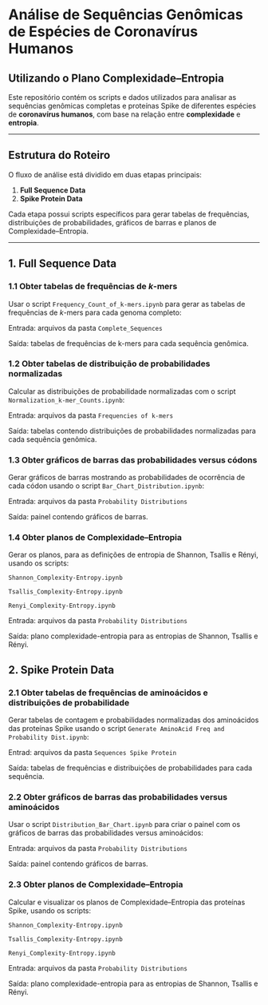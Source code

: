 # Análise de Sequências Genômicas de Espécies de Coronavírus Humanos
## Utilizando o Plano Complexidade–Entropia

Este repositório contém os scripts e dados utilizados para analisar as sequências genômicas completas e proteínas Spike de diferentes espécies de **coronavírus humanos**, com base na relação entre **complexidade** e **entropia**.

---

## Estrutura do Roteiro

O fluxo de análise está dividido em duas etapas principais:

1. **Full Sequence Data**
2. **Spike Protein Data**

Cada etapa possui scripts específicos para gerar tabelas de frequências, distribuições de probabilidades, gráficos de barras e planos de Complexidade–Entropia.

---

## 1. Full Sequence Data

### 1.1 Obter tabelas de frequências de *k*-mers
Usar o script ```Frequency_Count_of_k-mers.ipynb``` para gerar as tabelas de frequências de *k*-mers para cada genoma completo:

Entrada: arquivos da pasta ```Complete_Sequences```

Saída: tabelas de frequências de k-mers para cada sequência genômica.


### 1.2 Obter tabelas de distribuição de probabilidades normalizadas 

Calcular as distribuições de probabilidade normalizadas com o script ```Normalization_k-mer_Counts.ipynb```:

Entrada: arquivos da pasta ```Frequencies of k-mers```

Saída: tabelas contendo distribuições de probabilidades normalizadas para cada sequência genômica.



### 1.3 Obter gráficos de barras das probabilidades versus códons 

Gerar gráficos de barras mostrando as probabilidades de ocorrência de cada códon usando o  script ```Bar_Chart_Distribution.ipynb```:

Entrada: arquivos da pasta ```Probability Distributions```

Saída: painel contendo gráficos de barras.



### 1.4 Obter planos de Complexidade–Entropia

Gerar os planos, para as definições de entropia de Shannon, Tsallis e Rényi, usando os scripts:

```Shannon_Complexity-Entropy.ipynb```

```Tsallis_Complexity-Entropy.ipynb```

```Renyi_Complexity-Entropy.ipynb```

Entrada: arquivos da pasta ```Probability Distributions```

Saída: plano complexidade-entropia para as entropias de Shannon, Tsallis e Rényi.



## 2. Spike Protein Data

### 2.1 Obter tabelas de frequências de aminoácidos e distribuições de probabilidade

Gerar tabelas de contagem e probabilidades normalizadas dos aminoácidos das proteínas Spike usando o script ```Generate AminoAcid Freq and Probability Dist.ipynb```:

Entrad: arquivos da pasta ```Sequences Spike Protein```

Saída: tabelas de frequências e distribuições de probabilidades para cada sequência.


### 2.2 Obter gráficos de barras das probabilidades versus aminoácidos

Usar o script ```Distribution_Bar_Chart.ipynb``` para criar o painel com os gráficos de barras das probabilidades versus aminoácidos:

Entrada: arquivos da pasta ```Probability Distributions```

Saída: painel contendo gráficos de barras.



### 2.3 Obter planos de Complexidade–Entropia

Calcular e visualizar os planos de Complexidade–Entropia das proteínas Spike, usando os scripts:

```Shannon_Complexity-Entropy.ipynb```

```Tsallis_Complexity-Entropy.ipynb```

```Renyi_Complexity-Entropy.ipynb```

Entrada: arquivos da pasta ```Probability Distributions```

Saída: plano complexidade-entropia para as entropias de Shannon, Tsallis e Rényi.
